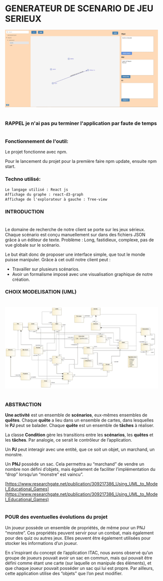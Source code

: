 # GENERATEUR DE SCENARIO DE JEU SERIEUX
![Ecran principale](ecran%20principale.jpg)

#
### RAPPEL je n'ai pas pu terminer l'application par faute de temps
#

### Fonctionnement de l'outil:


Le projet fonctionne avec npm.

Pour le lancement du projet pour la première faire npm update, ensuite npm start.


### Techno utilisé:
    Le langage utilisé : React js
    Affichage du graphe : react-d3-graph
    Affichage de l'explorateur à gauche : Tree-view



### INTRODUCTION
#

Le domaine de recherche de notre client se porte sur les jeux sérieux.
Chaque scénario est conçu manuellement sur dans des fichiers JSON grâce à un éditeur de texte.
Problème : Long, fastidieux, complexe, pas de vue globale sur le scénario.

Le but était donc de proposer une interface simple, que tout le monde puisse manipuler.
Grâce à cet outil notre client peut :
 * Travailler sur plusieurs scénarios. 
 * Avoir un formalisme imposé avec une visualisation graphique de notre création.



### CHOIX MODELISATION (UML)
#
![Modele UML](uml.jpg)

#
### ABSTRACTION
**Une activité** est un ensemble de **scénarios**, eux-mêmes ensembles de **quêtes**.
Chaque **quête** a lieu dans un ensemble de cartes, dans lesquelles le **PJ** peut se balader.
Chaque **quête** est un ensemble de **tâches** à réaliser. 

La classe **Condition** gère les transitions entre les **scénarios**, les **quêtes** et les **tâches**.
Par analogie, ce serait le contrôleur de l’application.

Un **PJ** peut interagir avec une entité, que ce soit un objet, un marchand, un monstre.

Un **PNJ** possède un sac. Cela permettra au “marchand” de vendre un nombre non défini d’objets, mais également de faciliter l’implémentation du “drop” lorsqu’un “monstre” est vaincu”.






[https://www.researchgate.net/publication/309217386_Using_UML_to_Model_Educational_Games](https://www.researchgate.net/publication/309217386_Using_UML_to_Model_Educational_Games)

#
### POUR des eventuelles évolutions du projet
Un joueur possède un ensemble de propriétés, de même pour un PNJ “monstre”.
Ces propriétés peuvent servir pour un combat, mais également pour des quiz ou autres jeux.
Elles peuvent être également utilisées pour stocker les informations d’un joueur.

En s’inspirant du concept de l’application ITAC, nous avons observé qu’un groupe de joueurs pouvait avoir un sac en commun, mais qui pouvait être défini comme étant une carte (sur laquelle on manipule des éléments), et que chaque joueur pouvait posséder un sac qui lui est propre.
Par ailleurs, cette application utilise des “objets” que l’on peut modifier.


